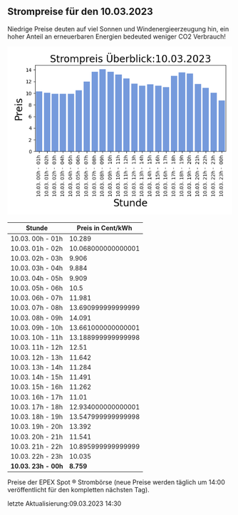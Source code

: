 
## Strompreise für den 10.03.2023

Niedrige Preise deuten auf viel Sonnen und Windenergieerzeugung hin, ein hoher Anteil an erneuerbaren Energien bedeuted weniger CO2 Verbrauch!

![Strompreis übersicht](imgs/strompreis_uebersicht.png)

| Stunde | Preis in Cent/kWh |
|---|---|
| 10.03. 00h -  01h | 10.289 | 
| 10.03. 01h -  02h | 10.068000000000001 | 
| 10.03. 02h -  03h | 9.906 | 
| 10.03. 03h -  04h | 9.884 | 
| 10.03. 04h -  05h | 9.909 | 
| 10.03. 05h -  06h | 10.5 | 
| 10.03. 06h -  07h | 11.981 | 
| 10.03. 07h -  08h | 13.690999999999999 | 
| 10.03. 08h -  09h | 14.091 | 
| 10.03. 09h -  10h | 13.661000000000001 | 
| 10.03. 10h -  11h | 13.188999999999998 | 
| 10.03. 11h -  12h | 12.51 | 
| 10.03. 12h -  13h | 11.642 | 
| 10.03. 13h -  14h | 11.284 | 
| 10.03. 14h -  15h | 11.491 | 
| 10.03. 15h -  16h | 11.262 | 
| 10.03. 16h -  17h | 11.01 | 
| 10.03. 17h -  18h | 12.934000000000001 | 
| 10.03. 18h -  19h | 13.547999999999998 | 
| 10.03. 19h -  20h | 13.392 | 
| 10.03. 20h -  21h | 11.541 | 
| 10.03. 21h -  22h | 10.895999999999999 | 
| 10.03. 22h -  23h | 10.035 | 
| **10.03. 23h -  00h** | **8.759** | 

Preise der EPEX Spot ® Strombörse (neue Preise werden täglich um 14:00 veröffentlicht für den kompletten nächsten Tag).

letzte Aktualisierung:09.03.2023 14:30